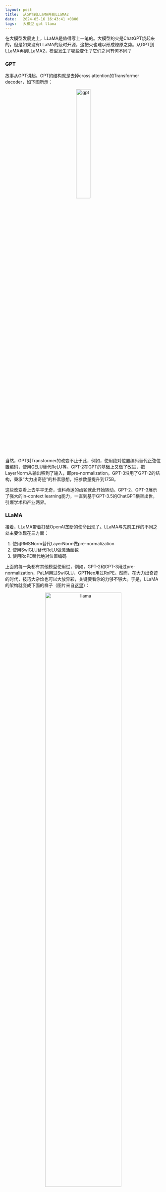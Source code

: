```yaml
---
layout: post
title:  从GPT到LLaMA再到LLaMA2
date:   2024-05-16 16:43:41 +0800
tags:   大模型 gpt llama
---
```


在大模型发展史上，LLaMA是值得写上一笔的。大模型的火是ChatGPT烧起来的，但是如果没有LLaMA的及时开源，这把火也难以形成燎原之势。从GPT到LLaMA再到LLaMA2，模型发生了哪些变化？它们之间有何不同？

### GPT

故事从GPT讲起。GPT的结构就是去掉cross attention的Transformer decoder，如下图所示：

<p align="center"><img src="/assets/img/gpt-llama-llama2/gpt.PNG" alt="gpt" width="30%"></p>

当然，GPT对Transformer的改变不止于此，例如，使用绝对位置编码替代正弦位置编码，使用GELU替代ReLU等。GPT-2在GPT的基础上又做了改进，把LayerNorm从输出移到了输入，即pre-normalization。GPT-3沿用了GPT-2的结构，秉承“大力出奇迹”的朴素思想，把参数量提升到175B。

这些改变看上去平平无奇，谁料命运的齿轮就此开始转动。GPT-2、GPT-3展示了强大的in-context learning能力，一直到基于GPT-3.5的ChatGPT横空出世，引爆学术和产业两界。

### LLaMA

接着，LLaMA带着打破OpenAI垄断的使命出现了。LLaMA与先前工作的不同之处主要体现在三方面：

1. 使用RMSNorm替代LayerNorm做pre-normalization
2. 使用SwiGLU替代ReLU做激活函数
3. 使用RoPE替代绝对位置编码

上面的每一条都有其他模型使用过，例如，GPT-2和GPT-3用过pre-normalization，PaLM用过SwiGLU，GPTNeo用过RoPE。然而，在大力出奇迹的时代，技巧大杂烩也可以大放异彩，关键要看你的力够不够大。于是，LLaMA的架构就变成下面的样子（图片来自[这里](https://github.com/hkproj/pytorch-llama-notes)）：

<p align="center"><img src="/assets/img/gpt-llama-llama2/llama.png" alt="llama" width="70%"></p>

由于RoPE要说的东西比较多，另写文章介绍。这里只简单介绍SwiGLU和RMSNorm。

#### SwiGLU

[SwiGLU](https://arxiv.org/pdf/2002.05202)是[GLU（Gated Linear Units）](https://arxiv.org/pdf/1612.08083)的一个变体。严格地说，**GLU不是激活函数，而是一层网络**，它通过门控机制调节传递到下一层网络的信息量。设输入为$$\mathbf{x}$$，$$\mathbf{W, V}$$是权重矩阵，$$\mathbf{b, c}$$是偏置向量，则GLU可以表示为：

$$GLU(\mathbf{x, W, V, b, c})=\sigma(\mathbf{xW+b})\otimes (\mathbf{xV+c})$$

其中，$$\sigma$$是sigmoid函数。把上面的sigmoid替换为$$Swish_{\beta}$$（也叫SiLU）激活函数，就得到了SwiGLU：

$$ SwiGLU(\mathbf{x, W, V, b, c})=Swish_{\beta}(\mathbf{xW+b})\otimes (\mathbf{xV+c})$$

其中，$$Swish_{\beta}(\mathbf{x})=\mathbf{x}\sigma(\beta\mathbf{x})$$，$$\beta$$可以是固定值，也可以通过学习得到。例如，固定$$\beta=1$$，则激活函数为$$Swish_{1}(\mathbf{x})=\mathbf{x}\sigma(\mathbf{x})$$。

最初Transformer用ReLU激活FFN：

$$ FFN(\mathbf{x, W_{1}, W_{2}, b_{1}, b_{2}})=\max(0, \mathbf{xW_{1}+b_{1}})\mathbf{W_{2}+b_{2}}$$

后来T5去掉了偏置：

$$ FFN_{ReLU}(\mathbf{x, W_{1}, W_{2}})=\max(0, \mathbf{xW_{1}})\mathbf{W_{2}}$$

到了LLaMA，FFN的激活方式变为：

$$ FFN_{Swish}(\mathbf{x, W_{1}, W_{2}})=Swish_{1}(\mathbf{xW_{1}})\mathbf{W_{2}}$$

#### RMSNorm

[RMSNorm](https://arxiv.org/pdf/1910.07467)可以看作是LayerNorm的简化版。所以，这里首先回顾一下LayerNorm，如果想详细了解，可以看我写的[另一篇文章]({{ site.baseurl }}{% link _posts/2024-05-01-batchnorm-and-layernorm.md %})。

以全连接前馈网络为例，设输入向量$$\mathbf{x}\in\mathbb{R}^{m} $$，输出向量$$\mathbf{y}\in\mathbb{R}^{n} $$，中间的计算过程是这样的：

$$ a_{i}=\sum\limits_{j=1}^{m}w_{ij}x_{j}$$

$$ y_{i} = f(a_{i}+b_{i}) $$

其中，f是激活函数。先计算所有$$a_{i}$$的均值$$\mu$$和方差$$\sigma$$：

$$ \mu=\frac{1}{n}\sum\limits_{i=1}^{n}a_{i} $$

$$ \sigma=\sqrt{\frac{1}{n}\sum\limits_{i=1}^{n}(a_{i}-\mu)^2} $$

接着做LayerNorm：

$$ \bar{a}_{i}=\frac{a_{i}-\mu}{\sigma}g_{i} $$

$$ y_{i} = f(\bar{a}_{i}+b_{i}) $$

RMSNorm省去了计算均值的步骤，即RMS不需要re-centering（实际上，RMSNorm论文也做实验验证了re-center不重要，LayerNorm被打脸）：

$$ \bar{a}_{i}=\frac{a_{i}}{RMS(\mathbf{a})}g_{i}$$

$$ RMS(\mathbf{a})=\sqrt{\frac{1}{n}\sum\limits_{i=1}^{n}a_{i}} $$

总之，用了上面介绍的几个技巧，LLaMA-13B的效果号称可以打败GPT-3(175B)，这里不做深究，知道LLaMA很强就是了。

### LLaMA2

2023年12月，LLaMA2出来了。与LLaMA1的架构基本相同，不同之处主要有两个：一是上下文长度从2048增加到了4096，二是用了一种新型注意力机制[GQA（Grouped-Query Attention）](https://arxiv.org/pdf/2305.13245)。

增加上下文长度不仅提升了LLaMA的性能，而且拓宽了它的应用场景，这是一个非常直观的改进。GQA比较复杂，涉及到KV-cache等概念，这里做个简单介绍。

#### KV-cache

要说GQA，不得不先说说KV-cache。众所周知，GPT在时间步t生成的token会和[0, t-1]时间步生成的所有token拼接在一起，作为下一个时间步的输入。我们以输入*money is all you need*为例，模拟GPT的自回归过程：

1. 输入：[BOS]，输出：money
2. 输入：[BOS, money]，输出：is
3. 输入：[BOS, money, is]，输出：all
4. 输入：[BOS, money, is, all]，输出：you
5. 输入：[BOS, money, is, all, you]，输出：need
6. 输入：[BOS, money, is, all, you, need]，输出：EOS

以上面的第3步为例，GPT首先把输入的三个token向量与$$ W^{Q}, W^{K}, W^{V} $$相乘，得到Q、K和V向量，然后用QKV计算注意力，得到表示这三个token的新向量并输出。

这时，细心的你一定会发现，在第3步计算"BOS"和"money"的Q、K、V向量好像没必要。因为这些向量在第2步已经算过了，何必在第3步重新算一遍呢？真正需要在第3步计算的，只有新增的"is"的Q、K和V向量。然后，GPT分别计算"is"的Q向量和"BOS"、"money"、"is"的K向量的点积，再与"is"的V向量相乘，就能得到"is"的注意力值了。在此过程中，"BOS"和"money"的注意力值保持不变。

于是，你的脑海中自然而然地产生了一个想法：为什么不把第1步和第2步已经算过的K和V向量全部重缓存起来，在第3步中直接使用呢？恭喜你，答对了，这就是KV-cache！

为了更好地理解KV-cache，我们看两段[示例代码](https://blog.fireworks.ai/multi-query-attention-is-all-you-need-db072e758055)。第一段是没有使用KV-cache的原始多头注意力：

```
Q = torch.randn(N, h, S, d_k)
K = torch.randn(N, h, L, d_k)
V = torch.randn(N, h, L, d_k)

# <...>

logits = torch.matmul(Q, K.transpose(2, 3)) # Output shape [N, h, S, L]
softmax_out = torch.softmax(logits / math.sqrt(d_k), dim=-1) # Output shape [N, h, S, L]
attn_out = torch.matmul(softmax_out, V) # Output shape [N, h, S, d_k]
```

其中，h是head数量，S和L分别是query和key的序列长度（对于自注意力有S=L），d_k是模型隐层维度。可以看到，输出attn_out包含了每个token的注意力值，共S个。

再看第二段代码，这次使用了KV-cache：

```
# Cached K and V values across iterations
K = torch.randn(N, h, ..., d_k)
V = torch.randn(N, h, ..., d_k)

# Single-step QKV values computed during sequence generation
Q_incr = torch.randn(N, h, 1, d_k)
K_incr = torch.randn(N, h, 1, d_k)
V_incr = torch.randn(N, h, 1, d_k)

# <...>

# Update KV-cache
K = torch.cat([K, K_incr], dim=-2)
V = torch.cat([V, V_incr], dim=-2)

# Compute attention (L is sequence length so far)
logits = torch.matmul(Q_incr, K.transpose(2, 3)) # Output shape [N, h, 1, L]
softmax_out = torch.softmax(logits / math.sqrt(d_k), dim=-1) # Output shape [N, h, 1, L]
attn_out = torch.matmul(softmax_out, V) # Output shape [N, h, 1, d_k]
```

可以看到，这次只计算新增token的Q（即Q_incr)与先前所有token的K的点积，输出attn_out只包含一个新增token的注意力值。

#### GQA

KV-cache确实提升了Transformer decoder的推理速度，但是随着输入变得越来越长，KV-cache会给存储带来很大负担。所以，Google在2019年提出了[Multi-Query Attention (MQA)](https://arxiv.org/pdf/1911.02150)，不同的注意力头仍使用不同的Q向量，但使用同一个K和V向量：

```
# Cached K and V values across iterations
K = torch.randn(N, ..., d_k)
V = torch.randn(N, ..., d_k)

# Single-step QKV values computed during sequence generation
Q_incr = torch.randn(N, h, 1, d_k)
K_incr = torch.randn(N, 1, d_k)
V_incr = torch.randn(N, 1, d_k)

# <...>

# Update KV-cache
K = torch.cat([K, K_incr], dim=-2)
V = torch.cat([V, V_incr], dim=-2)

# Compute attention (L is sequence length so far)
# NB: K is broadcasted (repeated) out across Q's `h` dimension!
logits = torch.matmul(Q_incr, K.transpose(2, 3)) # Output shape [N, h, 1, L]
softmax_out = torch.softmax(logits / math.sqrt(d_k), dim=-1) # Output shape [N, h, 1, L]
# NB: V is broadcasted (repeated) out across softmax_out's `h` dimension!
attn_out = torch.matmul(softmax_out, V) # Output shape [N, h, 1, d_k]
```

可以看到，新增token的Q（即Q_incr）包含了h个注意力头，但K_incr和V_incr各自只包含了一个注意力头。因此，KV-cache的缓存量变为原来的1/h。

然而，原本K和V都有h个头，MQA简化到各剩一个头，模型性能受到损失。而原始的多头注意力MHA又会使KV-cache占用太多存储。怎么办？Google再次站出来，提出了“折中”方案[Grouped-Query Attention (GQA)](https://arxiv.org/pdf/2305.13245)。

GQA的思路简单粗暴：用原始MHA，每个K和V有多个注意力头，你嫌占内存；用MQA，每个K和V只有一个注意力头，你嫌性能有损失。那么索性把Q的h个注意力头分成几组，每个组对应一个K和V，这样既不会占用太多内存，也不会损失太多性能。

下图对比了原始多头注意力MHA、多查询注意力MQA和分组查询注意力GQA三种注意力机制：

<p align="center"><img src="/assets/img/gpt-llama-llama2/mha-mqa-gqa.PNG" alt="mha-mqa-gqa" width="100%"></p>

可以看出，GQA的机制是Q的若干个注意力头组成一组，共享同一个K和V。

### 感悟

大力出奇迹的时代，仅仅靠堆砌“奇技淫巧”就能获得良好收效。如果你像王思聪一样有钱，随便搞点创意加到项目上，项目效果可能都会被指数级放大。最大的问题是，如何成为王思聪？

